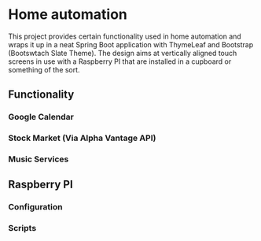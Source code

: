 # Home automation

This project provides certain functionality used in home automation and wraps it up in a neat Spring Boot application with ThymeLeaf and Bootstrap (Bootswtach Slate Theme). The design aims at vertically aligned touch screens in use with a Raspberry PI that are installed in a cupboard or something of the sort.

## Functionality

### Google Calendar

### Stock Market (Via Alpha Vantage API)

### Music Services

## Raspberry PI 

### Configuration

### Scripts